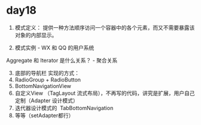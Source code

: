 # day18

1. 模式定义：
提供一种方法顺序访问一个容器中的各个元素，而又不需要暴露该对象的内部显示。

2. 模式实例 - WX 和 QQ 的用户系统

Aggregate 和 Iterator 是什么关系？ - 聚合关系

3. 底部的导航栏
实现的方式：
1. RadioGroup + RadioButton
2. BottomNavigationView
3. 自定义View （TagLayout 流式布局），不再写的代码，讲究是扩展，用户自己定制（Adapter 设计模式）
4. 迭代器设计模式的  TabBottomNavigation
5. 等等（setAdapter都行）


